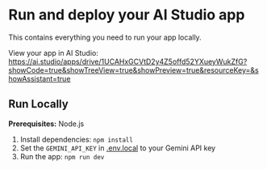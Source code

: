 # Run and deploy your AI Studio app

This contains everything you need to run your app locally.

View your app in AI Studio: https://ai.studio/apps/drive/1UCAHxGCVtD2y4Z5offd52YXueyWukZfG?showCode=true&showTreeView=true&showPreview=true&resourceKey=&showAssistant=true

## Run Locally

**Prerequisites:**  Node.js


1. Install dependencies:
   `npm install`
2. Set the `GEMINI_API_KEY` in [.env.local](.env.local) to your Gemini API key
3. Run the app:
   `npm run dev`
